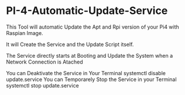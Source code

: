 # PI-4-Automatic-Update-Service


This Tool will automatic Update the Apt and Rpi version of your Pi4 with Raspian Image.

It will Create the Service and the Update Script itself.

The Service directly starts at Booting and Update the System when a Network Connection is Atached

You can Deaktivate the Service in Your Terminal                    systemctl disable update.service
You can Temporarely Stop the Service in your Terminal              systemctl stop update.service

